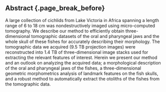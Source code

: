 ## Abstract {.page_break_before}

A large collection of cichlids from Lake Victoria in Africa spanning a length range of 6 to 18 cm was nondestructively imaged using micro-computed tomography.
We describe our method to efficiently obtain three-dimensional tomographic datasets of the oral and pharyngeal jaws and the whole skull of these fishes for accurately describing their morphology.
The tomographic data we acquired (9.5 TB projection images) were reconstructed into 1.4 TB of three-dimensional image stacks used for extracting the relevant features of interest.
Herein we present our method and an outlook on analyzing the acquired data; a morphological description of the oral and pharyngeal jaws of the fishes, a three-dimensional geometric morphometrics analysis of landmark features on the fish skulls, and a robust method to automatically extract the otoliths of the fishes from the tomographic data.